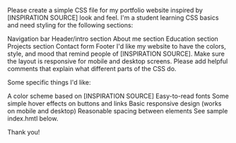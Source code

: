 Please create a simple CSS file for my portfolio website inspired by [INSPIRATION SOURCE] look and feel. I'm a student learning CSS basics and need styling for the following sections:

Navigation bar
Header/intro section
About me section
Education section
Projects section
Contact form
Footer
I'd like my website to have the colors, style, and mood that remind people of [INSPIRATION SOURCE]. Make sure the layout is responsive for mobile and desktop screens. Please add helpful comments that explain what different parts of the CSS do.

Some specific things I'd like:

A color scheme based on [INSPIRATION SOURCE]
Easy-to-read fonts
Some simple hover effects on buttons and links
Basic responsive design (works on mobile and desktop)
Reasonable spacing between elements
See sample index.hmtl below.

Thank you!

